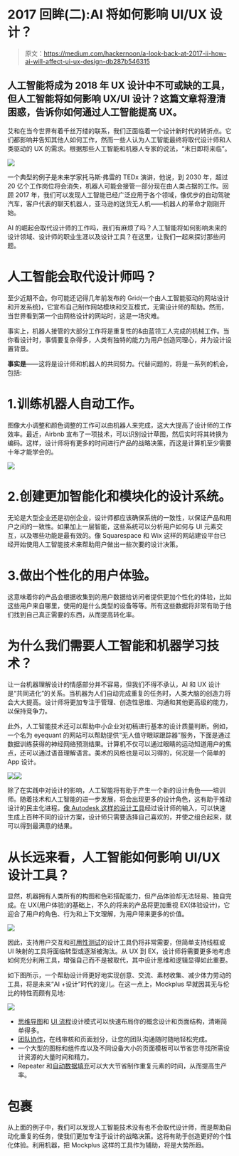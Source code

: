 # 2017 回眸(二):AI 将如何影响 UI/UX 设计？

> 原文：<https://medium.com/hackernoon/a-look-back-at-2017-ii-how-ai-will-affect-ui-ux-design-db287b546315>

## 人工智能将成为 2018 年 UX 设计中不可或缺的工具，但人工智能将如何影响 UX/UI 设计？这篇文章将澄清困惑，告诉你如何通过人工智能提高 UX。

艾和在当今世界有着千丝万缕的联系，我们正面临着一个设计新时代的转折点。它们都影响并告知其他人如何工作，然而一些人认为人工智能最终将取代设计师和人类驱动的 UX 的需求。根据那些人工智能和机器人专家的说法，“末日即将来临”。

![](img/950fe356de0631629f2cf3c928f5797b.png)

一个典型的例子是未来学家托马斯·弗雷的 TEDx 演讲，他说，到 2030 年，超过 20 亿个工作岗位将会消失，机器人可能会接管一部分现在由人类占据的工作。回顾 2017 年，我们可以发现人工智能已经广泛应用于各个领域，像优步的自动驾驶汽车，客户代表的聊天机器人，亚马逊的送货无人机——机器人的革命才刚刚开始。

AI 的崛起会取代设计师的工作吗，我们有麻烦了吗？人工智能将如何影响未来的设计领域、设计师的职业生涯以及设计工具？在这里，让我们一起来探讨那些问题。

# 人工智能会取代设计师吗？

至少近期不会。你可能还记得几年前发布的 Grid(一个由人工智能驱动的网站设计和开发系统)，它宣布自己制作网站模块和交互模式，无需设计师的帮助。然而，当世界看到第一个由网格设计的网站时，这是一场灾难。

事实上，机器人接管的大部分工作将是重复性的&由蓝领工人完成的机械工作。当你看设计时，事情要复杂得多，人类有独特的能力为用户创造同理心，并为设计设置背景。

**事实是**——这将是设计师和机器人的共同努力。代替问题的，将是一系列的机会，包括:

# 1.训练机器人自动工作。

图像大小调整和颜色调整的工作可以由机器人来完成，这大大提高了设计师的工作效率。最近，Airbnb 宣布了一项技术，可以识别设计草图，然后实时将其转换为编码。这样，设计师将有更多的时间进行产品的战略决策，而这是计算机至少需要十年才能学会的。

![](img/7cb7e9aa3a0857ffb81defd0a67700f9.png)

# 2.创建更加智能化和模块化的设计系统。

无论是大型企业还是初创企业，设计师都应该确保系统的一致性，以保证产品和用户之间的一致性。如果加上一层智能，这些系统可以分析用户如何与 UI 元素交互，以及哪些功能是最有效的。像 Squarespace 和 Wix 这样的网站建设平台已经开始使用人工智能技术来帮助用户做出一些次要的设计决策。

# 3.做出个性化的用户体验。

这意味着你的产品会根据收集到的用户数据给访问者提供更加个性化的体验，比如这些用户来自哪里，使用的是什么类型的设备等等。所有这些数据将非常有助于他们找到自己真正需要的东西，从而提高转化率。

# 为什么我们需要人工智能和机器学习技术？

让一台机器理解设计的情感部分并不容易，但我们不得不承认，AI 和 UX 设计是“共同进化”的关系。当机器为人们自动完成重复的任务时，人类大脑的创造力将会大大提高。设计师将更加专注于管理、创造性思维、沟通和其他更高级的能力，以保持竞争力。

此外，人工智能技术还可以帮助中小企业对初稿进行基本的设计质量判断。例如，一个名为 eyequant 的网站可以帮助提供“无人值守眼球跟踪器”服务，下面是通过数据训练获得的神经网络预测结果。计算机不仅可以通过眼睛的运动知道用户的焦点，还可以通过语音理解语言。美术的风格也是可以习得的，何况是一个简单的 App 设计。

![](img/24f71a5490f3a76b42cb39c524b44828.png)![](img/4d307c1be2ad2d932bee667083332445.png)

除了在实践中对设计的影响，人工智能将有助于产生一个新的设计角色——培训师。随着技术和人工智能的进一步发展，将会出现更多的设计角色，这有助于推动设计的民主化进程。[像 Autodesk 这样的设计工具](https://www.mockplus.com/blog/post/hottest-design-tools-in-2017)经过设计师的输入，可以快速生成上百种不同的设计方案，设计师只需要选择自己喜欢的，并使之组合起来，就可以得到最满意的结果。

# 从长远来看，人工智能如何影响 UI/UX 设计工具？

显然，机器拥有人类所有的构图和色彩搭配能力，但产品体验却无法轻易、独自完成。在 UX(用户体验)的基础上，不久的将来的产品将更加重视 EX(体验设计)，它迎合了用户的角色、行为和上下文理解，为用户带来更多的价值。

![](img/5d9b0d68da848f90b153c84c4e72c4c4.png)

因此，支持用户交互和[可用性测试](https://www.mockplus.com/blog/post/how-to-conduct-usability-testing)的设计工具仍将非常需要，但简单支持线框或 UI 映射的工具将面临转型或逐渐被淘汰。从 UX 到 EX，设计师将需要更多地考虑如何充分利用工具，增强自己而不是被取代，其中设计思维和逻辑显得如此重要。

如下图所示，一个帮助设计师更好地实现创意、交流、素材收集、减少体力劳动的工具，将是未来“AI +设计”时代的宠儿。在这一点上，Mockplus 早就因其无与伦比的特性而颇有见地:

![](img/607b855e1eddf97db721d42ac31d32f4.png)

*   [思维导图](https://www.mockplus.com/newfeatures/post/mindmap-design-mode-newfeatures)和 [UI 流程](https://www.mockplus.com/newfeatures/post/ui-flow-design-mode)设计模式可以快速布局你的概念设计和页面结构，清晰简单得多。
*   [团队协作](https://www.mockplus.com/newfeatures/post/team-collaboration)，在线审核和页面划分，让您的团队沟通随时随地轻松完成。
*   一个大型的图标和组件库以及不同设备大小的页面模板可以节省您寻找所需设计资源的大量时间和精力。
*   Repeater 和[自动数据填充](https://www.mockplus.com/newfeatures/post/auto-data-fill-newfeatures)可以大大节省制作重复元素的时间，从而提高生产率。

# 包裹

从上面的例子中，我们可以发现人工智能技术没有也不会取代设计师，而是帮助自动化重复的任务，使我们更加专注于设计的战略决策。这将有助于创造更好的个性化体验。利用机器，把 Mockplus 这样的工具作为辅助，将是大势所趋。